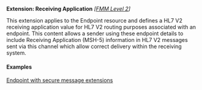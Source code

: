 **Extension: Receiving Application** *[[FMM Level 2](guidance.html)]*

This extension applies to the Endpoint resource and defines a HL7 V2 receiving application value for HL7 V2 routing purposes associated with an endpoint. This content allows a sender using these endpoint details to include Receiving Application (MSH-5) information in HL7 V2 messages sent via this channel which allow correct delivery within the receiving system.

#### Examples

[Endpoint with secure message extensions](Endpoint-example0.html)
